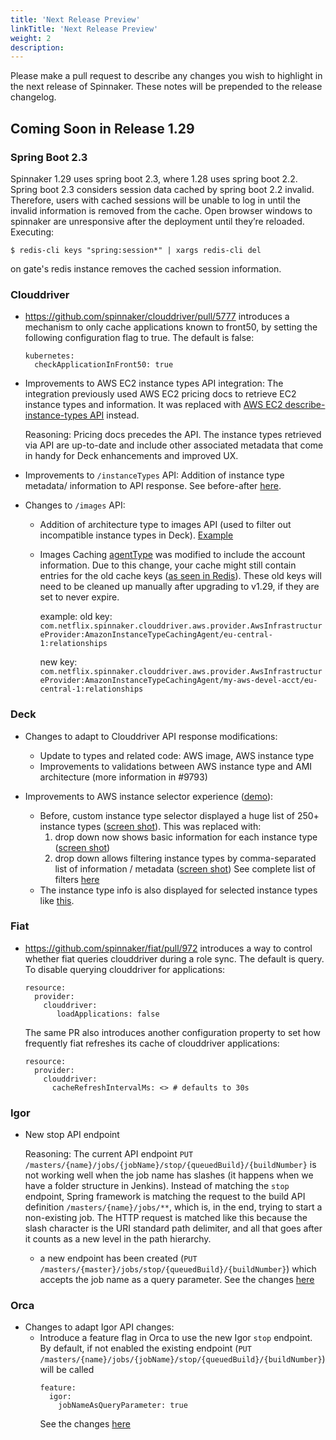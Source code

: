 ```yaml
---
title: 'Next Release Preview'
linkTitle: 'Next Release Preview'
weight: 2
description:
---
```


Please make a pull request to describe any changes you wish to highlight
in the next release of Spinnaker. These notes will be prepended to the release
changelog.

## Coming Soon in Release 1.29

### Spring Boot 2.3

Spinnaker 1.29 uses spring boot 2.3, where 1.28 uses spring boot 2.2.  Spring
boot 2.3 considers session data cached by spring boot 2.2 invalid.  Therefore,
users with cached sessions will be unable to log in until the invalid
information is removed from the cache.  Open browser windows to spinnaker are
unresponsive after the deployment until they’re reloaded.  Executing:

    $ redis-cli keys "spring:session*" | xargs redis-cli del

on gate's redis instance removes the cached session information.

### Clouddriver
- https://github.com/spinnaker/clouddriver/pull/5777 introduces a mechanism to only cache applications known to front50, by setting the following configuration flag to true.  The default is false:
    ```
    kubernetes:
      checkApplicationInFront50: true
    ```

- Improvements to AWS EC2 instance types API integration:
The integration previously used AWS EC2 pricing docs to retrieve EC2 instance types and information. It was replaced with [AWS EC2 describe-instance-types API](https://docs.aws.amazon.com/cli/latest/reference/ec2/describe-instance-types.html) instead.

   Reasoning: Pricing docs precedes the API. The instance types retrieved via API are up-to-date and include other associated metadata that come in handy for Deck enhancements and improved UX.

- Improvements to `/instanceTypes` API:
Addition of instance type metadata/ information to API response. See before-after [here](https://github.com/spinnaker/clouddriver/pull/5609).

- Changes to `/images` API:
   - Addition of architecture type to images API (used to filter out incompatible instance types in Deck).
     [Example](https://user-images.githubusercontent.com/3614196/147272809-b1d0b865-de56-4490-b4df-677c76606281.png)
   - Images Caching [agentType](https://github.com/spinnaker/clouddriver/blob/master/clouddriver-aws/src/main/java/com/netflix/spinnaker/clouddriver/aws/provider/agent/AmazonInstanceTypeCachingAgent.java#L214) was modified to include the account information. Due to this change, your cache might still contain entries for the old cache keys ([as seen in Redis](https://github.com/spinnaker/clouddriver/pull/5609#discussion_r951929849)). These old keys will need to be cleaned up manually after upgrading to v1.29, if they are set to never expire.

      example:
      old key: `com.netflix.spinnaker.clouddriver.aws.provider.AwsInfrastructureProvider:AmazonInstanceTypeCachingAgent/eu-central-1:relationships`

      new key: `com.netflix.spinnaker.clouddriver.aws.provider.AwsInfrastructureProvider:AmazonInstanceTypeCachingAgent/my-aws-devel-acct/eu-central-1:relationships`


### Deck
- Changes to adapt to Clouddriver API response modifications:
  - Update to types and related code: AWS image, AWS instance type
  - Improvements to validations between AWS instance type and AMI architecture (more information in #9793)

- Improvements to AWS instance selector experience ([demo](https://github.com/spinnaker/deck/pull/9793#issue-1087931624)):
  - Before, custom instance type selector displayed a huge list of 250+ instance types ([screen shot](https://user-images.githubusercontent.com/3614196/147279976-d93ac869-09bd-4a4d-a426-1b0a6117b38b.png)).
    This was replaced with:
    1. drop down now shows basic information for each instance type ([screen shot](https://user-images.githubusercontent.com/3614196/147279046-da3e959c-7922-433e-babf-75d421ab0d08.png))
    2. drop down allows filtering instance types by comma-separated list of information / metadata ([screen shot](https://user-images.githubusercontent.com/3614196/147279050-cc5837fa-0e02-4e17-b727-6b4a8baa6776.png))
        See complete list of filters [here](https://github.com/spinnaker/deck/pull/9793)
  - The instance type info is also displayed for selected instance types like [this](https://user-images.githubusercontent.com/3614196/147279050-cc5837fa-0e02-4e17-b727-6b4a8baa6776.png).


### Fiat
- https://github.com/spinnaker/fiat/pull/972 introduces a way to control whether fiat queries clouddriver during a role sync.  The default is query.  To disable querying clouddriver for applications:
    ```
    resource:
      provider:
        clouddriver:
           loadApplications: false
    ```

  The same PR also introduces another configuration property to set how frequently fiat refreshes its cache of clouddriver applications:
    ```
    resource:
      provider:
        clouddriver:
          cacheRefreshIntervalMs: <> # defaults to 30s
    ```


### Igor
- New stop API endpoint

  Reasoning: The current API endpoint `PUT /masters/{name}/jobs/{jobName}/stop/{queuedBuild}/{buildNumber}` is not working well when the job name has slashes (it happens when we have a folder structure in Jenkins).
  Instead of matching the `stop` endpoint, Spring framework is matching the request to the build API definition `/masters/{name}/jobs/**`, which is, in the end, trying to start a non-existing job. The HTTP request is matched like this because the slash character is the URI standard path delimiter, and all that goes after it counts as a new level in the path hierarchy.
    - a new endpoint has been created  (`PUT /masters/{master}/jobs/stop/{queuedBuild}/{buildNumber}`) which accepts the job name as a query parameter. See the changes [here](https://github.com/spinnaker/igor/pull/1038)


### Orca
- Changes to adapt Igor API changes:
  - Introduce a feature flag in Orca to use the new Igor `stop` endpoint. By default, if not enabled the existing endpoint (`PUT /masters/{name}/jobs/{jobName}/stop/{queuedBuild}/{buildNumber}`) will be called
    ```
    feature:
      igor:
        jobNameAsQueryParameter: true
    ```
    See the changes [here](https://github.com/spinnaker/orca/pull/4294)
